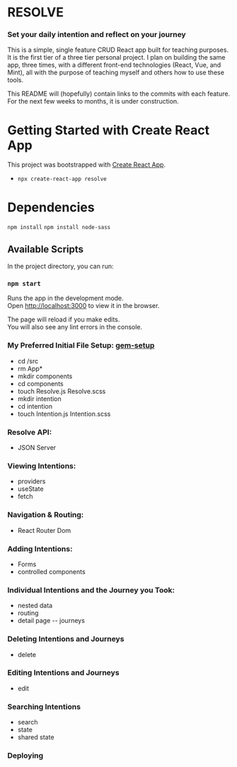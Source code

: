 # RESOLVE

### Set your daily intention and reflect on your journey

This is a simple, single feature CRUD React app built for teaching purposes. It is the first tier of a three tier personal project. I plan on building the same app, three times, with a different front-end technologies (React, Vue, and Mint), all with the purpose of teaching myself and others how to use these tools.

This README will (hopefully) contain links to the commits with each feature. For the next few weeks to months, it is under construction.

# Getting Started with Create React App

This project was bootstrapped with [Create React App](https://github.com/facebook/create-react-app).

* `npx create-react-app resolve`

# Dependencies
`npm install`
`npm install node-sass`

## Available Scripts

In the project directory, you can run:

### `npm start`

Runs the app in the development mode.\
Open [http://localhost:3000](http://localhost:3000) to view it in the browser.

The page will reload if you make edits.\
You will also see any lint errors in the console.

### My Preferred Initial File Setup: [gem-setup](https://github.com/gwynnemeeks/resolve/tree/gem-setup)

* cd /src 
* rm App*
* mkdir components
* cd components
* touch Resolve.js Resolve.scss
* mkdir intention
* cd intention
* touch Intention.js Intention.scss

### Resolve API:
* JSON Server

### Viewing Intentions:
* providers
* useState
* fetch

### Navigation & Routing:
* React Router Dom

### Adding Intentions:
* Forms
* controlled components

### Individual Intentions and the Journey you Took:
* nested data
* routing
* detail page -- journeys

### Deleting Intentions and Journeys
* delete

### Editing Intentions and Journeys
* edit

### Searching Intentions
* search
* state
* shared state

### Deploying